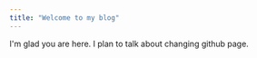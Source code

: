 ```yaml
---
title: "Welcome to my blog"
---
```


I'm glad you are here. I plan to talk about changing github page.
